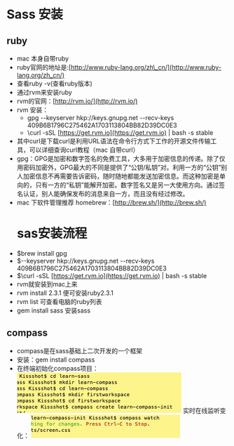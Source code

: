 # Sass 安装

## ruby

* mac 本身自带ruby
* ruby官网的地址是:[http://www.ruby-lang.org/zh\_cn/](http://www.ruby-lang.org/zh_cn/)
* 查看ruby -v\(查看ruby版本\)
* 通过rvm来安装ruby
* rvm的官网：[http://rvm.io/](http://rvm.io/)
* rvm 安装：
  * gpg --keyserver hkp://keys.gnupg.net --recv-keys 409B6B1796C275462A1703113804BB82D39DC0E3
  * \curl -sSL [https://get.rvm.io](https://get.rvm.io) \| bash -s stable
* 其中curl是下载curl是利用URL语法在命令行方式下工作的开源文件传输工具，可以详细查询curl教程（mac 自带curl）
* gpg：GPG是加密和数字签名的免费工具，大多用于加密信息的传递。除了仅用密码加密外，GPG最大的不同是提供了“公钥/私钥”对。利用一方的“公钥”别人加密信息不再需要告诉密码，随时随地都能发送加密信息。而这种加密是单向的，只有一方的“私钥”能解开加密。数字签名又是另一大使用方向。通过签名认证，别人能确保发布的消息来自一方，而且没有经过修改。
* mac 下软件管理推荐 homebrew：[http://brew.sh/](http://brew.sh/)
  # sas安装流程
* $brew install gpg
* $--keyserver hkp://keys.gnupg.net --recv-keys 409B6B1796C275462A1703113804BB82D39DC0E3
* $\curl -sSL [https://get.rvm.io](https://get.rvm.io) \| bash -s stable
* rvm就安装到mac上来
* rvm install 2.3.1 便可安装ruby2.3.1
* rvm list 可查看电脑的ruby列表
* gem install sass 安装sass

## compass

* compass是在sass基础上二次开发的一个框架
* 安装：gem install compass
* 在终端初始化compass项目：
  ![](/assets/Snip20161125_2.png)
  实时在线监听变化：
  ![](/assets/Snip20161125_3.png)



